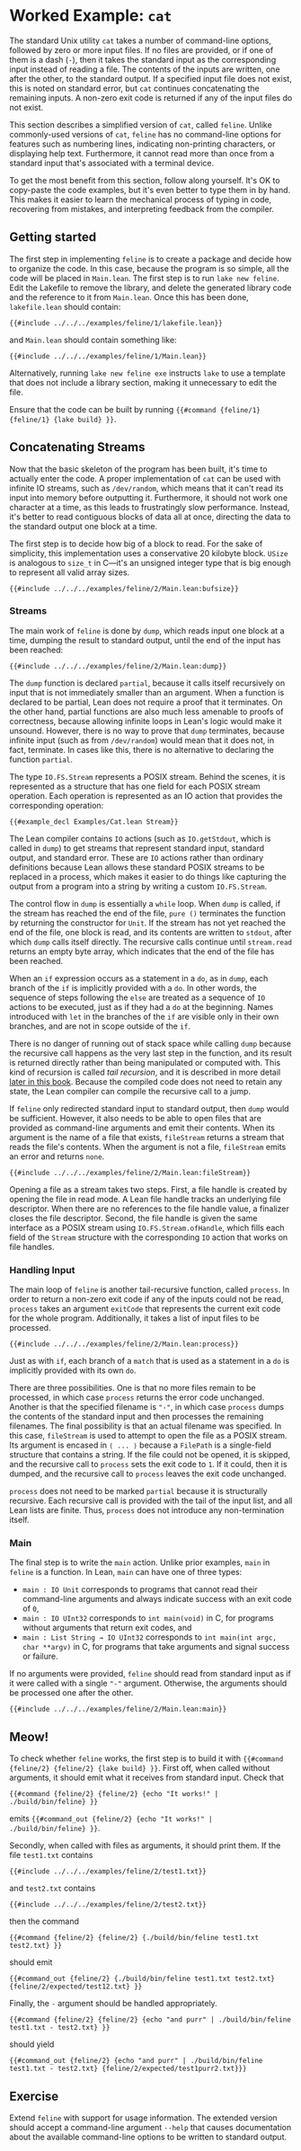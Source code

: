 # Worked Example: `cat`

The standard Unix utility `cat` takes a number of command-line options, followed by zero or more input files.
If no files are provided, or if one of them is a dash (`-`), then it takes the standard input as the corresponding input instead of reading a file.
The contents of the inputs are written, one after the other, to the standard output.
If a specified input file does not exist, this is noted on standard error, but `cat` continues concatenating the remaining inputs.
A non-zero exit code is returned if any of the input files do not exist.

This section describes a simplified version of `cat`, called `feline`.
Unlike commonly-used versions of `cat`, `feline` has no command-line options for features such as numbering lines, indicating non-printing characters, or displaying help text.
Furthermore, it cannot read more than once from a standard input that's associated with a terminal device.

To get the most benefit from this section, follow along yourself.
It's OK to copy-paste the code examples, but it's even better to type them in by hand.
This makes it easier to learn the mechanical process of typing in code, recovering from mistakes, and interpreting feedback from the compiler.

## Getting started

The first step in implementing `feline` is to create a package and decide how to organize the code.
In this case, because the program is so simple, all the code will be placed in `Main.lean`.
The first step is to run `lake new feline`.
Edit the Lakefile to remove the library, and delete the generated library code and the reference to it from `Main.lean`.
Once this has been done, `lakefile.lean` should contain:

```
{{#include ../../../examples/feline/1/lakefile.lean}}
```

and `Main.lean` should contain something like:
```
{{#include ../../../examples/feline/1/Main.lean}}
```
Alternatively, running `lake new feline exe` instructs `lake` to use a template that does not include a library section, making it unnecessary to edit the file.

Ensure that the code can be built by running `{{#command {feline/1} {feline/1} {lake build} }}`.


## Concatenating Streams

Now that the basic skeleton of the program has been built, it's time to actually enter the code.
A proper implementation of `cat` can be used with infinite IO streams, such as `/dev/random`, which means that it can't read its input into memory before outputting it.
Furthermore, it should not work one character at a time, as this leads to frustratingly slow performance.
Instead, it's better to read contiguous blocks of data all at once, directing the data to the standard output one block at a time.

The first step is to decide how big of a block to read.
For the sake of simplicity, this implementation uses a conservative 20 kilobyte block.
`USize` is analogous to `size_t` in C—it's an unsigned integer type that is big enough to represent all valid array sizes.
```lean
{{#include ../../../examples/feline/2/Main.lean:bufsize}}
```

### Streams

The main work of `feline` is done by `dump`, which reads input one block at a time, dumping the result to standard output, until the end of the input has been reached:
```lean
{{#include ../../../examples/feline/2/Main.lean:dump}}
```
The `dump` function is declared `partial`, because it calls itself recursively on input that is not immediately smaller than an argument.
When a function is declared to be partial, Lean does not require a proof that it terminates.
On the other hand, partial functions are also much less amenable to proofs of correctness, because allowing infinite loops in Lean's logic would make it unsound.
However, there is no way to prove that `dump` terminates, because infinite input (such as from `/dev/random`) would mean that it does not, in fact, terminate.
In cases like this, there is no alternative to declaring the function `partial`.

The type `IO.FS.Stream` represents a POSIX stream.
Behind the scenes, it is represented as a structure that has one field for each POSIX stream operation.
Each operation is represented as an IO action that provides the corresponding operation:
```lean
{{#example_decl Examples/Cat.lean Stream}}
```
The Lean compiler contains `IO` actions (such as `IO.getStdout`, which is called in `dump`) to get streams that represent standard input, standard output, and standard error.
These are `IO` actions rather than ordinary definitions because Lean allows these standard POSIX streams to be replaced in a process, which makes it easier to do things like capturing the output from a program into a string by writing a custom `IO.FS.Stream`.

The control flow in `dump` is essentially a `while` loop.
When `dump` is called, if the stream has reached the end of the file, `pure ()` terminates the function by returning the constructor for `Unit`.
If the stream has not yet reached the end of the file, one block is read, and its contents are written to `stdout`, after which `dump` calls itself directly.
The recursive calls continue until `stream.read` returns an empty byte array, which indicates that the end of the file has been reached.

When an `if` expression occurs as a statement in a `do`, as in `dump`, each branch of the `if` is implicitly provided with a `do`.
In other words, the sequence of steps following the `else` are treated as a sequence of `IO` actions to be executed, just as if they had a `do` at the beginning.
Names introduced with `let` in the branches of the `if` are visible only in their own branches, and are not in scope outside of the `if`.

There is no danger of running out of stack space while calling `dump` because the recursive call happens as the very last step in the function, and its result is returned directly rather than being manipulated or computed with.
This kind of recursion is called _tail recursion_, and it is described in more detail [later in this book](../programs-proofs/tail-recursion.md).
Because the compiled code does not need to retain any state, the Lean compiler can compile the recursive call to a jump.

If `feline` only redirected standard input to standard output, then `dump` would be sufficient.
However, it also needs to be able to open files that are provided as command-line arguments and emit their contents.
When its argument is the name of a file that exists, `fileStream` returns a stream that reads the file's contents.
When the argument is not a file, `fileStream` emits an error and returns `none`.
```lean
{{#include ../../../examples/feline/2/Main.lean:fileStream}}
```
Opening a file as a stream takes two steps.
First, a file handle is created by opening the file in read mode.
A Lean file handle tracks an underlying file descriptor.
When there are no references to the file handle value, a finalizer closes the file descriptor.
Second, the file handle is given the same interface as a POSIX stream using `IO.FS.Stream.ofHandle`, which fills each field of the `Stream` structure with the corresponding `IO` action that works on file handles.

### Handling Input

The main loop of `feline` is another tail-recursive function, called `process`.
In order to return a non-zero exit code if any of the inputs could not be read, `process` takes an argument `exitCode` that represents the current exit code for the whole program.
Additionally, it takes a list of input files to be processed.
```lean
{{#include ../../../examples/feline/2/Main.lean:process}}
```
Just as with `if`, each branch of a `match` that is used as a statement in a `do` is implicitly provided with its own `do`.

There are three possibilities.
One is that no more files remain to be processed, in which case `process` returns the error code unchanged.
Another is that the specified filename is `"-"`, in which case `process` dumps the contents of the standard input and then processes the remaining filenames.
The final possibility is that an actual filename was specified.
In this case, `fileStream` is used to attempt to open the file as a POSIX stream.
Its argument is encased in `⟨ ... ⟩` because a `FilePath` is a single-field structure that contains a string.
If the file could not be opened, it is skipped, and the recursive call to `process` sets the exit code to `1`.
If it could, then it is dumped, and the recursive call to `process` leaves the exit code unchanged.

`process` does not need to be marked `partial` because it is structurally recursive.
Each recursive call is provided with the tail of the input list, and all Lean lists are finite.
Thus, `process` does not introduce any non-termination itself.

### Main

The final step is to write the `main` action.
Unlike prior examples, `main` in `feline` is a function.
In Lean, `main` can have one of three types:
 * `main : IO Unit` corresponds to programs that cannot read their command-line arguments and always indicate success with an exit code of `0`,
 * `main : IO UInt32` corresponds to `int main(void)` in C, for programs without arguments that return exit codes, and
 * `main : List String → IO UInt32` corresponds to `int main(int argc, char **argv)` in C, for programs that take arguments and signal success or failure.

If no arguments were provided, `feline` should read from standard input as if it were called with a single `"-"` argument.
Otherwise, the arguments should be processed one after the other.
```lean
{{#include ../../../examples/feline/2/Main.lean:main}}
```


## Meow!

To check whether `feline` works, the first step is to build it with `{{#command {feline/2} {feline/2} {lake build} }}`.
First off, when called without arguments, it should emit what it receives from standard input.
Check that
```
{{#command {feline/2} {feline/2} {echo "It works!" | ./build/bin/feline} }}
```
emits `{{#command_out {feline/2} {echo "It works!" | ./build/bin/feline} }}`.

Secondly, when called with files as arguments, it should print them.
If the file `test1.txt` contains
```
{{#include ../../../examples/feline/2/test1.txt}}
```
and `test2.txt` contains
```
{{#include ../../../examples/feline/2/test2.txt}}
```
then the command
```
{{#command {feline/2} {feline/2} {./build/bin/feline test1.txt test2.txt} }}
```
should emit
```
{{#command_out {feline/2} {./build/bin/feline test1.txt test2.txt} {feline/2/expected/test12.txt} }}
```

Finally, the `-` argument should be handled appropriately.
```
{{#command {feline/2} {feline/2} {echo "and purr" | ./build/bin/feline test1.txt - test2.txt} }}
```
should yield
```
{{#command_out {feline/2} {echo "and purr" | ./build/bin/feline test1.txt - test2.txt} {feline/2/expected/test1purr2.txt}}}
```

## Exercise

Extend `feline` with support for usage information.
The extended version should accept a command-line argument `--help` that causes documentation about the available command-line options to be written to standard output.
